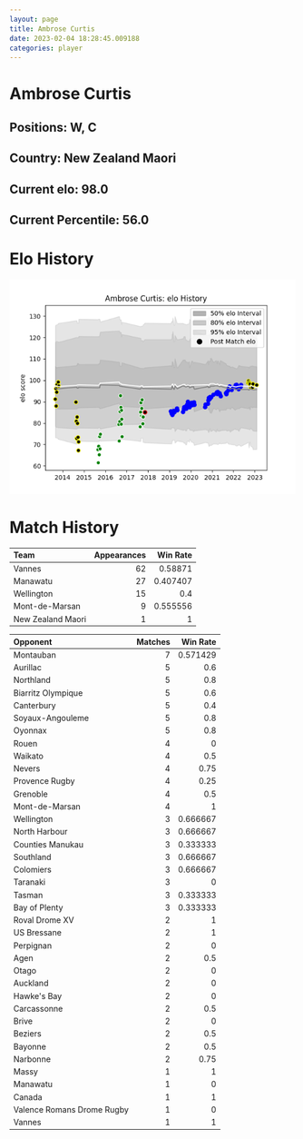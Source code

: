 ```yaml
---  
layout: page  
title: Ambrose Curtis  
date: 2023-02-04 18:28:45.009188  
categories: player  
---
```

# Ambrose Curtis

## Positions: W, C

## Country: New Zealand Maori

## Current elo: 98.0

## Current Percentile: 56.0

# Elo History


![elo history](history_AmbroseCurtis.png)
# Match History


| Team              |   Appearances |   Win Rate |
|:------------------|--------------:|-----------:|
| Vannes            |            62 |   0.58871  |
| Manawatu          |            27 |   0.407407 |
| Wellington        |            15 |   0.4      |
| Mont-de-Marsan    |             9 |   0.555556 |
| New Zealand Maori |             1 |   1        |

| Opponent                   |   Matches |   Win Rate |
|:---------------------------|----------:|-----------:|
| Montauban                  |         7 |   0.571429 |
| Aurillac                   |         5 |   0.6      |
| Northland                  |         5 |   0.8      |
| Biarritz Olympique         |         5 |   0.6      |
| Canterbury                 |         5 |   0.4      |
| Soyaux-Angouleme           |         5 |   0.8      |
| Oyonnax                    |         5 |   0.8      |
| Rouen                      |         4 |   0        |
| Waikato                    |         4 |   0.5      |
| Nevers                     |         4 |   0.75     |
| Provence Rugby             |         4 |   0.25     |
| Grenoble                   |         4 |   0.5      |
| Mont-de-Marsan             |         4 |   1        |
| Wellington                 |         3 |   0.666667 |
| North Harbour              |         3 |   0.666667 |
| Counties Manukau           |         3 |   0.333333 |
| Southland                  |         3 |   0.666667 |
| Colomiers                  |         3 |   0.666667 |
| Taranaki                   |         3 |   0        |
| Tasman                     |         3 |   0.333333 |
| Bay of Plenty              |         3 |   0.333333 |
| Roval Drome XV             |         2 |   1        |
| US Bressane                |         2 |   1        |
| Perpignan                  |         2 |   0        |
| Agen                       |         2 |   0.5      |
| Otago                      |         2 |   0        |
| Auckland                   |         2 |   0        |
| Hawke's Bay                |         2 |   0        |
| Carcassonne                |         2 |   0.5      |
| Brive                      |         2 |   0        |
| Beziers                    |         2 |   0.5      |
| Bayonne                    |         2 |   0.5      |
| Narbonne                   |         2 |   0.75     |
| Massy                      |         1 |   1        |
| Manawatu                   |         1 |   0        |
| Canada                     |         1 |   1        |
| Valence Romans Drome Rugby |         1 |   0        |
| Vannes                     |         1 |   1        |